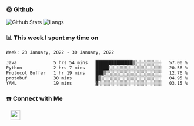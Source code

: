 

<h3> 🌞 Github</h3>

![Github Stats](https://github-readme-stats-beta-lovat.vercel.app/api?username=QiuYukang&count_private=true&show_icons=true&hide=stars)
![Langs](https://github-readme-stats-beta-lovat.vercel.app/api/top-langs/?username=QiuYukang&count_private=true&layout=compact)

<h3> 📊 This week I spent my time on</h3>

<!--START_SECTION:waka-->
```text
Week: 23 January, 2022 - 30 January, 2022

Java              5 hrs 54 mins   ██████████████▒░░░░░░░░░░   57.00 % 
Python            2 hrs 7 mins    █████░░░░░░░░░░░░░░░░░░░░   20.56 % 
Protocol Buffer   1 hr 19 mins    ███▒░░░░░░░░░░░░░░░░░░░░░   12.76 % 
protobuf          30 mins         █▒░░░░░░░░░░░░░░░░░░░░░░░   04.95 % 
YAML              19 mins         ▓░░░░░░░░░░░░░░░░░░░░░░░░   03.15 % 
```
<!--END_SECTION:waka-->

<!--
<h3>🛠 Tech Stack</h3>

- 💻 &nbsp; Java | C | Matlab | C++ | Python
- 🌐 &nbsp; HTML | CSS | JavaScript | Bootstrap
- 🛢  &nbsp; MySQL | Redis
- 🔧 &nbsp; NS-3 | Git | Markdown
-->

<h3> ☎️ Connect with Me </h3>
&nbsp;&nbsp;
<a href="mailto:b612n@qq.com">
  <img href="mailto:b612n@qq.com" align="center" width="26px" src="https://github.com/TheDudeThatCode/TheDudeThatCode/blob/master/Assets/Gmail.svg" />
</a>
